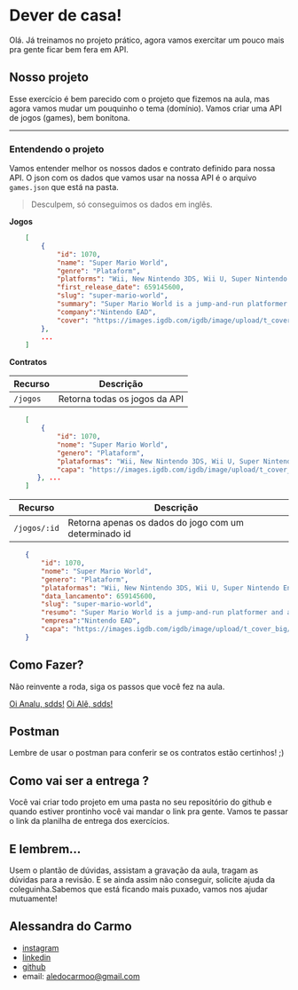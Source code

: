 # Dever de casa!

Olá. Já treinamos no projeto prático, agora vamos exercitar um pouco mais pra gente ficar bem fera em API.

## Nosso projeto

Esse exercício é bem parecido com o projeto que fizemos na aula, mas agora vamos mudar um pouquinho o tema (domínio). Vamos criar uma API de jogos (games), bem bonitona.

---

### Entendendo o projeto

Vamos entender melhor os nossos dados e contrato definido para nossa API. 
O json com os dados que vamos usar na nossa API é o arquivo `games.json` que está na pasta.

>Desculpem, só conseguimos os dados em inglês.

**Jogos**
```json
    [
        {
            "id": 1070,
            "name": "Super Mario World",
            "genre": "Plataform",
            "platforms": "Wii, New Nintendo 3DS, Wii U, Super Nintendo Entertainment System (SNES)",
            "first_release_date": 659145600,
            "slug": "super-mario-world",
            "summary": "Super Mario World is a jump-and-run platformer and a follow-up to Super Mario Bros. 3. The game retains many of the elements that debuted in Super Mario Bros. 3, such as the world map and Koopaling boss fights, while introducing a large variety of new gameplay mechanics, such as an expanded and less linear world map and the ability to save the game. Much of the game\u0027s introduced characters, game mechanics, and artistic themes influenced later titles in the Mario series. The game was released to best-selling status on the SNES, received large amounts of critical acclaim, and is commonly seen on Nintendo\u0027s best games of all times on various critic listings.",
            "company":"Nintendo EAD",
            "cover": "https://images.igdb.com/igdb/image/upload/t_cover_big/co23jy.jpg"    
        },
        ...
    ] 
```

**Contratos**

| Recurso | Descrição |
| --- | --- |
| `/jogos` | Retorna todas os jogos da API |
```json
    [
        {
            "id": 1070,
            "nome": "Super Mario World",
            "genero": "Plataform",
            "plataformas": "Wii, New Nintendo 3DS, Wii U, Super Nintendo Entertainment System (SNES)",
            "capa": "https://images.igdb.com/igdb/image/upload/t_cover_big/co23jy.jpg"    
       }, ...
    ]
```
| Recurso | Descrição |
| --- | --- |
| `/jogos/:id` | Retorna apenas os dados do jogo com um determinado id |
```json
    {
        "id": 1070,
        "nome": "Super Mario World",
        "genero": "Plataform",
        "plataformas": "Wii, New Nintendo 3DS, Wii U, Super Nintendo Entertainment System (SNES)",
        "data_lancamento": 659145600,
        "slug": "super-mario-world",
        "resumo": "Super Mario World is a jump-and-run platformer and a follow-up to Super Mario Bros. 3. The game retains many of the elements that debuted in Super Mario Bros. 3, such as the world map and Koopaling boss fights, while introducing a large variety of new gameplay mechanics, such as an expanded and less linear world map and the ability to save the game. Much of the game\u0027s introduced characters, game mechanics, and artistic themes influenced later titles in the Mario series. The game was released to best-selling status on the SNES, received large amounts of critical acclaim, and is commonly seen on Nintendo\u0027s best games of all times on various critic listings.",
        "empresa":"Nintendo EAD",
        "capa": "https://images.igdb.com/igdb/image/upload/t_cover_big/co23jy.jpg"    
    }
```

## Como Fazer?

Não reinvente a roda, siga os passos que você fez na aula.

[Oi Analu, sdds!](https://github.com/reprograma/on6-xp-s7-api-get)
[Oi Alê, sdds!](https://github.com/reprograma/on6-xp-s8-projeto-1)


## Postman

Lembre de usar o postman para conferir se os contratos estão certinhos! ;)


## Como vai ser a entrega ?

Você vai criar todo projeto em uma pasta no seu repositório do github e quando estiver prontinho você vai mandar o link pra gente. Vamos te passar o link da planilha de entrega dos exercícios.

## E lembrem...
Usem o plantão de dúvidas, assistam a gravação da aula, tragam as dúvidas para a revisão. E se ainda assim não conseguir, solicite ajuda da coleguinha.Sabemos que está ficando mais puxado, vamos nos ajudar mutuamente!

## Alessandra do Carmo
- [instagram](https://www.instagram.com/alessandrizes)
- [linkedin](https://www.linkedin.com/in/alessandrizes/)
- [github](https://github.com/alessandrizes)
- email: aledocarmoo@gmail.com
